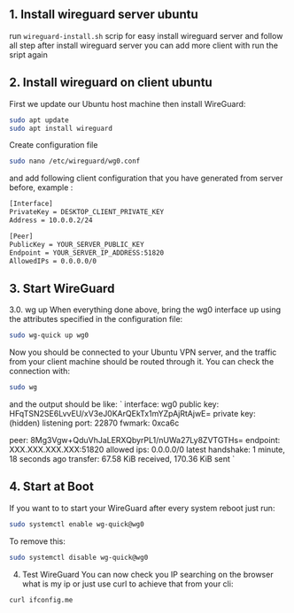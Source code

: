 ## 1. Install wireguard server ubuntu
run `wireguard-install.sh` scrip for easy install wireguard server and follow all step
after install wireguard server you can add more client with run the sript again 

## 2. Install wireguard on client ubuntu
First we update our Ubuntu host machine then install WireGuard:

```sh
sudo apt update
sudo apt install wireguard
```

Create configuration file
```sh
sudo nano /etc/wireguard/wg0.conf
```
and add following client configuration that you have generated from server before, example :
```sh
[Interface]
PrivateKey = DESKTOP_CLIENT_PRIVATE_KEY
Address = 10.0.0.2/24

[Peer]
PublicKey = YOUR_SERVER_PUBLIC_KEY
Endpoint = YOUR_SERVER_IP_ADDRESS:51820
AllowedIPs = 0.0.0.0/0
```
## 3. Start WireGuard
3.0. wg up
When everything done above, bring the wg0 interface up using the attributes specified in the configuration file:
```sh
sudo wg-quick up wg0
```
Now you should be connected to your Ubuntu VPN server, and the traffic from your client machine should be routed through it. You can check the connection with:
```sh
sudo wg
```
and the output should be like:
`
interface: wg0
  public key: HFqTSN2SE6LvvEU/xV3eJ0KArQEkTx1mYZpAjRtAjwE=
  private key: (hidden)
  listening port: 22870
  fwmark: 0xca6c

peer: 8Mg3Vgw+QduVhJaLERXQbyrPL1/nUWa27Ly8ZVTGTHs=
  endpoint: XXX.XXX.XXX.XXX:51820
  allowed ips: 0.0.0.0/0
  latest handshake: 1 minute, 18 seconds ago
  transfer: 67.58 KiB received, 170.36 KiB sent
`
## 4. Start at Boot
If you want to to start your WireGuard after every system reboot just run:
```sh
sudo systemctl enable wg-quick@wg0
```
To remove this:
```sh
sudo systemctl disable wg-quick@wg0
```
4. Test WireGuard
You can now check you IP searching on the browser what is my ip or just use curl to achieve that from your cli:
```sh
curl ifconfig.me
```
